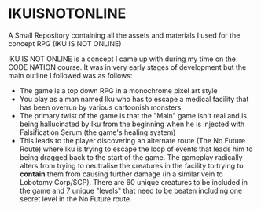 # IKUISNOTONLINE
A Small Repository containing all the assets and materials I used for the concept RPG (IKU IS NOT ONLINE)

IKU IS NOT ONLINE is a concept I came up with during my time on the CODE NATION course. It was in very early stages of development but the main outline I followed was as follows:
-  The game is a top down RPG in a monochrome pixel art style
-  You play as a man named Iku who has to escape a medical facility that has been overrun by various cartoonish monsters
-  The primary twist of the game is that the "Main" game isn't real and is being hallucinated by Iku from the beginning when he is injected with Falsification Serum (the game's healing system)
-  This leads to the player discovering an alternate route (The No Future Route) where Iku is trying to escape the loop of events that leads him to being dragged back to the start of the game. The gameplay radically alters from trying to neutralise the creatures in the facility to trying to **contain** them from causing further damage (in a similar vein to Lobotomy Corp/SCP). There are 60 unique creatures to be included in the game and 7 unique "levels" that need to be beaten including one secret level in the No Future route.
